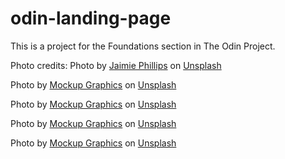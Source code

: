 # odin-landing-page

This is a project for the Foundations section in The Odin Project.

Photo credits:
Photo by <a href="https://unsplash.com/@jaimiephillips?utm_content=creditCopyText&utm_medium=referral&utm_source=unsplash">Jaimie Phillips</a> on <a href="https://unsplash.com/photos/green-ovate-leaves-with-dew-drops-KamSS2euCzA?utm_content=creditCopyText&utm_medium=referral&utm_source=unsplash">Unsplash</a>

Photo by <a href="https://unsplash.com/@mockupgraphics?utm_content=creditCopyText&utm_medium=referral&utm_source=unsplash">Mockup Graphics</a> on <a href="https://unsplash.com/photos/green-leaf-on-white-background-_mUVHhvBYZ0?utm_content=creditCopyText&utm_medium=referral&utm_source=unsplash">Unsplash</a>
      
Photo by <a href="https://unsplash.com/@mockupgraphics?utm_content=creditCopyText&utm_medium=referral&utm_source=unsplash">Mockup Graphics</a> on <a href="https://unsplash.com/photos/green-leaf-on-white-background-80hj671r_2g?utm_content=creditCopyText&utm_medium=referral&utm_source=unsplash">Unsplash</a>
    
Photo by <a href="https://unsplash.com/@mockupgraphics?utm_content=creditCopyText&utm_medium=referral&utm_source=unsplash">Mockup Graphics</a> on <a href="https://unsplash.com/photos/green-leaf-on-white-surface-75AiRF5xm0U?utm_content=creditCopyText&utm_medium=referral&utm_source=unsplash">Unsplash</a>

Photo by <a href="https://unsplash.com/@mockupgraphics?utm_content=creditCopyText&utm_medium=referral&utm_source=unsplash">Mockup Graphics</a> on <a href="https://unsplash.com/photos/green-leafed-plant-18CYNPFwCFY?utm_content=creditCopyText&utm_medium=referral&utm_source=unsplash">Unsplash</a>
      